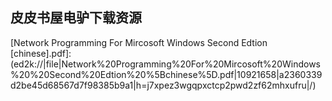 ## 皮皮书屋电驴下载资源 

[JavaScript 语言参考.chm]: (ed2k://|file|JavaScript%20%E8%AF%AD%E8%A8%80%E5%8F%82%E8%80%83.chm|617112|6d142d7743d1d523644eca6d18d4b9b1|h=j2bsyxmhvwqsvy6zfxpg34boyid74yvz|/)

[PHP高级程序设计_模式、框架与测试.pdf]: (ed2k://|file|PHP%E9%AB%98%E7%BA%A7%E7%A8%8B%E5%BA%8F%E8%AE%BE%E8%AE%A1_%E6%A8%A1%E5%BC%8F%E3%80%81%E6%A1%86%E6%9E%B6%E4%B8%8E%E6%B5%8B%E8%AF%95.pdf|26783143|bb58c90d031de39757590d8a0dface47|h=4akf3xrzmxcrmf3twbwbivfq7x6ybxtg|/)

[jQuery UI 1.6_ The User Interface Library for jQuery.pdf]: (ed2k://|file|jQuery%20UI%201.6_%20The%20User%20Interface%20Library%20for%20jQuery.pdf|8009097|1a94a7db910af7ffaa99b22fa8996bfb|h=pywgf3nqelbwefwc65po4xtlgxtnlucv|/)

[Java How to Program_ Late Objects Version (8th Edition).pdf]: (ed2k://|file|Java%20How%20to%20Program_%20Late%20Objects%20Version%20%288th%20Edition%29.pdf|20856078|428d620b303f1db22417dcfeb91ee6c8|h=xi35insb4czke5mzuso452t3dplp7fsj|/)

[Java优化编程.pdf]: (ed2k://|file|Java%E4%BC%98%E5%8C%96%E7%BC%96%E7%A8%8B.pdf|14250017|94af308b9c6646ae6f585273ce2f211a|h=b5milvg3rsb432qqnn7vogcw2xcib533|/)

[Network Programming For Mircosoft Windows  Second Edtion [chinese].pdf]: (ed2k://|file|Network%20Programming%20For%20Mircosoft%20Windows%20%20Second%20Edtion%20%5Bchinese%5D.pdf|10921658|a2360339d2be45d68567d7f98385b9a1|h=j7xpez3wgqpxctcp2pwd2zf62mhxufru|/)

[TOAD Handbook (2nd Edition).pdf]: (ed2k://|file|TOAD%20Handbook%20%282nd%20Edition%29.pdf|16608736|1b5ecaa7ed885c4d848aa80cf04c285a|h=rpoobsdsfjeqrled2s3gszqewm3chkz4|/)

[The Web Startup Success Guide.pdf]: (ed2k://|file|The%20Web%20Startup%20Success%20Guide.pdf|12547963|a1939ab8cb506fcf82bd0d1c96cf4f25|h=527gy5dfdhuuzwk4yymgebfhcymupas3|/)

[MySQL 5.0 存储过程.pdf]: (ed2k://|file|MySQL%205.0%20%E5%AD%98%E5%82%A8%E8%BF%87%E7%A8%8B.pdf|2222522|d25e468d44f3f566e01ed81184554ae0|h=y4ut5h22wpvc42ykebl7r5fkual2dfza|/)

[Learn to Program, Second Edition.pdf]: (ed2k://|file|Learn%20to%20Program%2C%20Second%20Edition.pdf|3089727|31e3f421e892b692239dc7e4d981a84f|h=cgsgr2y5qruo6btrp4yrxwesfyod7kq2|/)

[Project Management for Information Systems.pdf]: (ed2k://|file|Project%20Management%20for%20Information%20Systems.pdf|4952000|40f09b58c11abf567de4c643bba5b8c5|h=w5xh55sgvbxwsltt5bc74sbbuey64k6p|/)

[C语言实例解析精粹.pdf]: (ed2k://|file|C%E8%AF%AD%E8%A8%80%E5%AE%9E%E4%BE%8B%E8%A7%A3%E6%9E%90%E7%B2%BE%E7%B2%B9.pdf|8965940|3bd98420c456b27d26f626413d0a1025|h=khxh6kygb6mxunxqj62vbt4s3v3ndghn|/)

[Visual Basic 2010 Programmer’s Reference.pdf]: (ed2k://|file|Visual%20Basic%202010%20Programmer%E2%80%99s%20Reference.pdf|73846092|17fd6ab2def37807c7fac2a3262ec9c5|h=gt6jju5pvv6kt5ie3hhfr63qy54k7dau|/)

[21 Century C.pdf]: (ed2k://|file|21%20Century%20C.pdf|8797200|8ec8a26841a1ddc1e81c474d010ddfae|h=esfl2qm5ils4f2bqp36sshfkjnbg5ips|/)

[Networking For Dummies, 10 edition.pdf]: (ed2k://|file|Networking%20For%20Dummies%2C%2010%20edition.pdf|21299742|d9f0866722576dff2c34cb226c562a00|h=pnxp5gqu4nial6uekd3oknnleftfklh7|/)

[Linux Kernel in a Nutshell.pdf]: (ed2k://|file|Linux%20Kernel%20in%20a%20Nutshell.pdf|2303067|a9c3b1e30911e1d3134bc95bdbd0796c|h=hcrogrbsqkc2u5mrmdtiaforifl6vn66|/)

[Python Programming.pdf]: (ed2k://|file|Python%20Programming.pdf|1258549|aa58ed6419c9296026804c3781a58873|h=pqparnzucm3vbdchuncbregd4pymuxdq|/)

[Android Malware.pdf]: (ed2k://|file|Android%20Malware.pdf|3807312|85cbe959055871b66aa091d3c611ee5c|h=kk4ze5hiiviqktsgpbyag73idxrt7w4x|/)

[Asterisk_ The Future of Telephony, 2nd Edition.pdf]: (ed2k://|file|Asterisk_%20The%20Future%20of%20Telephony%2C%202nd%20Edition.pdf|15624161|56523d5314d01cd60ab0fee770935393|h=sm7nszrhjldnul6lswpuxs24zpohzlmm|/)

[Game Engine Architecture.pdf]: (ed2k://|file|Game%20Engine%20Architecture.pdf|12545794|e58c3428133c29330721a9480709e872|h=4zytqbpn2lzuznflxce5d47xmuu3igp3|/)

[Advanced Presentations by Design_ Creating Communication that Drives Action.pdf]: (ed2k://|file|Advanced%20Presentations%20by%20Design_%20Creating%20Communication%20that%20Drives%20Action.pdf|7887162|7077c2abce4dc9f567989527f3751fe3|h=u5cs56c2wweujhvq2je7y55gaf5ojt6v|/)

[FreeBSD 6 Unleashed.chm]: (ed2k://|file|FreeBSD%206%20Unleashed.chm|6681208|2caed3fe980fe3be3e55e6e75d61762b|h=uyligrshphs57i7jefpvs4ttm5g66qhv|/)

[Understanding SOA with Web Services.chm]: (ed2k://|file|Understanding%20SOA%20with%20Web%20Services.chm|5446109|c6382b7c1e0c49d8cb8a459c6b3c2693|h=epeplxel3yp2xumtunw5g6gscaz7segv|/)

[Java与模式.pdf]: (ed2k://|file|Java%E4%B8%8E%E6%A8%A1%E5%BC%8F.pdf|41569214|c452f7a207b340113c903c56bb9d0688|h=k4gdkdhuf5bcfacejp7q655tpziozpix|/)

[C Programming_ A Modern Approach, 2nd Edition(Part 2).pdf]: (ed2k://|file|C%20Programming_%20A%20Modern%20Approach%2C%202nd%20Edition%28Part%202%29.pdf|29857010|fea918055cd343f782c84759dae899ec|h=lnqcrqwe5jfcup5owzb3l4a54bjkn57k|/)

[Pro WPF in VB 2010.pdf]: (ed2k://|file|Pro%20WPF%20in%20VB%202010.pdf|26957213|c9441457cb216099fd0fd2cce6407205|h=kx6syhhbagya3c4hpqgbmf7pyk5mrb4r|/)

[CCSP Self-Study CCSP CSI_ Exam Certification Guide, Second Edition.chm]: (ed2k://|file|CCSP%20Self-Study%20CCSP%20CSI_%20Exam%20Certification%20Guide%2C%20Second%20Edition.chm|7465727|f302da98deef1e6bdef887af3f779654|h=vxx2zvtojcnyjutqoipctmpk2nxpdclr|/)

[Practice Standard For Earned Value Management.pdf]: (ed2k://|file|Practice%20Standard%20For%20Earned%20Value%20Management.pdf|1656467|e877bd07c358b93375f8c21ed67a4daf|h=6kaaovxoi7ejevno5vo2rws6osac7hbw|/)

[Maven_ A Developer’s Notebook.chm]: (ed2k://|file|Maven_%20A%20Developer%E2%80%99s%20Notebook.chm|1428631|50b3f660dc92f4de8aeb54b93175806f|h=d3uatierpmqwz7asxac2gnbifmlwkhcv|/)

[Pentaho Kettle Solutions_ Building Open Source ETL Solutions with Pentaho Data Integration.epub]: (ed2k://|file|Pentaho%20Kettle%20Solutions_%20Building%20Open%20Source%20ETL%20Solutions%20with%20Pentaho%20Data%20Integration.epub|13581292|ac4ceea8fa0a399abc3c699c302f02b6|h=trcrymdy5t5ljkrcjkhgvrl5ezkwzuwx|/)

[Professional Silverlight 4.pdf]: (ed2k://|file|Professional%20Silverlight%204.pdf|49067511|2244ba279e261f8444e15905e3dcd1d6|h=t7ggfv2lhyi4dfvqbrxz2qybbd66o4zc|/)

[Asterisk-电话未来之路.pdf]: (ed2k://|file|Asterisk-%E7%94%B5%E8%AF%9D%E6%9C%AA%E6%9D%A5%E4%B9%8B%E8%B7%AF.pdf|2377430|a7f94fef8bcce709c999fcde017b98af|h=5zoivmrtgqt4i3ymoa2xt54govcufzpc|/)

[UNIX_ The Complete Reference, Second Edition.chm]: (ed2k://|file|UNIX_%20The%20Complete%20Reference%2C%20Second%20Edition.chm|13060872|ada2eeb2289504e58df5482eafa6de16|h=xy5wyqklocgziz23fnembd7fvmu4h2dc|/)

[Async in C# 5.0.pdf]: (ed2k://|file|Async%20in%20C%23%205.0.pdf|5630212|b86eb77fdfe48ce97023cc63b2303b02|h=y6aukzxozxsyonnjszoepbc6xm2fiikc|/)

[计算机程序设计艺术, 第3卷, 排序与查找.pdf]: (ed2k://|file|%E8%AE%A1%E7%AE%97%E6%9C%BA%E7%A8%8B%E5%BA%8F%E8%AE%BE%E8%AE%A1%E8%89%BA%E6%9C%AF%2C%20%E7%AC%AC3%E5%8D%B7%2C%20%E6%8E%92%E5%BA%8F%E4%B8%8E%E6%9F%A5%E6%89%BE.pdf|16862006|c81d913657468f85c3dc4746d0c5feca|h=45vhezhogo5gmadqmz3tq2kxxw5rql6u|/)

[Matrix Algorithms.pdf]: (ed2k://|file|Matrix%20Algorithms.pdf|23197661|a3be61354b7acb38662e31b98b56ca42|h=avbwgrefwwtkjralvwb2uss6hgz4k23j|/)

[Information Security Management Handbook, Sixth Edition, Volume 7.pdf]: (ed2k://|file|Information%20Security%20Management%20Handbook%2C%20Sixth%20Edition%2C%20Volume%207.pdf|28629017|491b0c0529c763bf9577c43101585033|h=gbdxwrk5bl76dlovljqfturaxtj7vpn2|/)

[Artificial Intelligence_ Foundations of Computational Agents.pdf]: (ed2k://|file|Artificial%20Intelligence_%20Foundations%20of%20Computational%20Agents.pdf|4590410|9b71c2b485a49a07d1c96d09e24fee6f|h=jcm7jbybhptdeeto4ub4yxl4nmxhfesc|/)

[2000离散数学习题精解.pdf]: (ed2k://|file|2000%E7%A6%BB%E6%95%A3%E6%95%B0%E5%AD%A6%E4%B9%A0%E9%A2%98%E7%B2%BE%E8%A7%A3.pdf|8375217|aa9a8da8d5d5726a8de9c007732163f8|h=uxlz3ifuow3kubdmektfzhgdbpljad6d|/)

[Advanced NXT_ The Da Vinci Inventions Book.pdf]: (ed2k://|file|Advanced%20NXT_%20The%20Da%20Vinci%20Inventions%20Book.pdf|26620775|48b4b71524ee25c0dce5e6a4062ed355|h=vw27ct2pgmwzf25jtnkstt2ytqak2ife|/)

[Flash ActionScript 3.0高级动画教程.pdf]: (ed2k://|file|Flash%20ActionScript%203.0%E9%AB%98%E7%BA%A7%E5%8A%A8%E7%94%BB%E6%95%99%E7%A8%8B.pdf|4479450|a4c7c65b87ed966e869f1fbff40df131|h=h6pefhtg32jj4fjp4co3kklec2pixzse|/)

[Better Builds With Maven.pdf]: (ed2k://|file|Better%20Builds%20With%20Maven.pdf|2161588|a0aea51cb88f4a82dc153ef69476a3e2|h=hsfbabvfce6qf5ootiuko53vzwk76hrd|/)

[Pentaho Solutions_ Business Intelligence and Data Warehousing with Pentaho and MySQL.pdf]: (ed2k://|file|Pentaho%20Solutions_%20Business%20Intelligence%20and%20Data%20Warehousing%20with%20Pentaho%20and%20MySQL.pdf|12085452|db838597bbf11a34a1ba100a07f84c3d|h=mtr5pm4zrg323vnkcramouu2enukrz55|/)

[Pentaho 3.2 Data Integration_ Beginner’s Guide.pdf]: (ed2k://|file|Pentaho%203.2%20Data%20Integration_%20Beginner%E2%80%99s%20Guide.pdf|14735702|3cfd81c30755dc45c57bf1be3603eb14|h=niqhjjeyyc4rqqvznd7jougdeeai4xhs|/)

[Asterisk 1.6.pdf]: (ed2k://|file|Asterisk%201.6.pdf|5265637|4430afc8ab77a4133aabf640c51d732c|h=psmnqx2o2kqrmvbltu7cnxijvvvq6a5d|/)

[Asterisk 电话未来之路.pdf]: (ed2k://|file|Asterisk%20%E7%94%B5%E8%AF%9D%E6%9C%AA%E6%9D%A5%E4%B9%8B%E8%B7%AF.pdf|2380833|41b979c7a73614bf1e27fbb88cb6f71d|h=bhrgdpxiysdyyaxyfeuwh2ypozwagtb4|/)

[Pentaho Reporting 3.5 for Java Developers.pdf]: (ed2k://|file|Pentaho%20Reporting%203.5%20for%20Java%20Developers.pdf|7797574|5f0e3292e10646057076ceb62a97a74a|h=4zpxglvrw7ug4sbshts3jvvwuynezeab|/)

[iWork ’09 For Dummies.pdf]: (ed2k://|file|iWork%20%E2%80%9909%20For%20Dummies.pdf|16454249|2ce74a18a9bd8b8af43ca2412d0c4f61|h=pvjhspfwm6ltzkdygcqeg7td5cnzmjob|/)

[MCITP Self-Paced Training Kit (Exam 70-685)_ Windows® 7 Enterprise Desktop Support Technician.pdf]: (ed2k://|file|MCITP%20Self-Paced%20Training%20Kit%20%28Exam%2070-685%29_%20Windows%C2%AE%207%20Enterprise%20Desktop%20Support%20Technician.pdf|8419665|e9087c2a1301651ccfd06e22b64b5b3c|h=55ebmzwwwomb7gncwcmopp3vvb66jmid|/)

[Perl Best Practices 英文PDF文字版.pdf]: (ed2k://|file|Perl%20Best%20Practices%20%E8%8B%B1%E6%96%87PDF%E6%96%87%E5%AD%97%E7%89%88.pdf|9733104|3bf5944672c6a2c0f70495e58ad01419|h=i5yoftcnjrrcvg3o57w5gyjqlqoip7yk|/)

[Computer Networking_ A Top-Down Approach (5th Edition).djvu]: (ed2k://|file|Computer%20Networking_%20A%20Top-Down%20Approach%20%285th%20Edition%29.djvu|22245875|92794effd6e32ef7790dee770a4cb6a5|h=ydifazks6naxn6kiy5svtxn667hd7py3|/)

[Algorithms — ESA 2011.pdf]: (ed2k://|file|Algorithms%20%E2%80%94%20ESA%202011.pdf|8655776|805ef1ff941a93af5c8e65020ae1ce40|h=l274udt4brvqo4gfitpbjcrodc373qug|/)

[Windows Internals, Part 2, 6th Edition.pdf]: (ed2k://|file|Windows%20Internals%2C%20Part%202%2C%206th%20Edition.pdf|22738659|1a0e27fb2221ff55c7ced45fb9d14d2b|h=nlj32oaur7jqyltnb5psloppmzvwo64i|/)

[Word 2010 Simplified.pdf]: (ed2k://|file|Word%202010%20Simplified.pdf|16880136|45270b235f38c458e6f18d8cec997cc2|h=vri33mswi3qgut262cck7wcl7nkdwgyd|/)

[Scala for the Impatient (EPUB).pdf]: (ed2k://|file|Scala%20for%20the%20Impatient%20%28EPUB%29.pdf|7280209|354ec0524dca8fa19ee0c58029e27969|h=kukbdobdsa5qogs7lcjpeuv26gniiegu|/)

[Learning PHP, MySQL, JavaScript, CSS & HTML5, 3rd Edition.pdf]: (ed2k://|file|Learning%20PHP%2C%20MySQL%2C%20JavaScript%2C%20CSS%20%26%20HTML5%2C%203rd%20Edition.pdf|21207546|4d310b0fc090751abad12574def682ad|h=ykcus6w2ta6endtf4zydm4knyfermjbh|/)

[Foundation Fireworks CS4.pdf]: (ed2k://|file|Foundation%20Fireworks%20CS4.pdf|35295203|23e601cb86dcc5ccee43176f5b4e33f3|h=r7eaubxqujajtnlvrk33of73ic5pl5tt|/)

[Moblile HTML5.pdf]: (ed2k://|file|Moblile%20HTML5.pdf|16563662|965b4215b45bd4b34d79285acc48c7be|h=kcoa3aqy5xehqvmgipjfgijb7ftsbogw|/)

[Being Geek_ The Software Developer’s Career Handbook.pdf]: (ed2k://|file|Being%20Geek_%20The%20Software%20Developer%E2%80%99s%20Career%20Handbook.pdf|7593985|197202b33c557c8c22fcc188466fda09|h=ubs4zwuekkase3bdliplh7yfyfafmzbi|/)

[Code Complete, Second Edition (EPUB).pdf]: (ed2k://|file|Code%20Complete%2C%20Second%20Edition%20%28EPUB%29.pdf|11474336|7b8fc0ba9a1a3805b60e29ab0427bb2e|h=a7ppy2zbagjp5wxgkxirq67gzqjqfxqo|/)

[Pharo by Example.pdf]: (ed2k://|file|Pharo%20by%20Example.pdf|9348793|54224eddf34340dcedc9662bbfd4f9b4|h=n4qnqqhvo7q2pf5xqo2634fvlwfrous5|/)

[Java 8 Lambdas (EPUB).pdf]: (ed2k://|file|Java%208%20Lambdas%20%28EPUB%29.pdf|2034466|6ab2b1ace0a91bbfc2e9ee7a6beae027|h=gjxxlowi7twfd64tjjqgebkxae76czxd|/)

[走出软件作坊.pdf]: (ed2k://|file|%E8%B5%B0%E5%87%BA%E8%BD%AF%E4%BB%B6%E4%BD%9C%E5%9D%8A.pdf|37590194|f158cab967dbadb7e9b64a08899697a4|h=t4psznyutzkyzdfwpzurp5red75saks3|/)

[Scrum in Action.pdf]: (ed2k://|file|Scrum%20in%20Action.pdf|6438949|32045d43b5016976bf3e8ce6ea0302f1|h=5kxzuy7trszvflexpwpzjzjmpmeszor5|/)

[surreal numbers.pdf]: (ed2k://|file|surreal%20numbers.pdf|7690473|cbe595e108c5ee6da76be9e1925378c8|h=nf5khfb3maajtvhy7y73z3o3dtpzydcz|/)

[MOS 2010 Study Guide for Microsoft Word.pdf]: (ed2k://|file|MOS%202010%20Study%20Guide%20for%20Microsoft%20Word.pdf|17744556|cec6aee6171db6eb9232806d0014ac61|h=vkl42gqxmntamvhy64gssws5acanzglw|/)

[Windows Internals, Part 1_ Covering Windows Server 2008 R2 and Windows 7, 6th Edition.pdf]: (ed2k://|file|Windows%20Internals%2C%20Part%201_%20Covering%20Windows%20Server%202008%20R2%20and%20Windows%207%2C%206th%20Edition.pdf|26217201|918d6710a19b4467ab2f2f45627e061d|h=gwcz7bfbhncri2nl3cqxhlsi23jrm4jk|/)

[ZigBee Wireless Networks and Transceivers.pdf]: (ed2k://|file|ZigBee%20Wireless%20Networks%20and%20Transceivers.pdf|5815121|55323322e5482401cbdfb582cda4f523|h=ylcb554vkhgyruammwqc5otofdnkklwj|/)

[Software Estimation_ Demystifying the Black Art.chm]: (ed2k://|file|Software%20Estimation_%20Demystifying%20the%20Black%20Art.chm|5211899|fb26e473c1bef7ba5925935c25cd761c|h=kq2aar5y62nfn3we3xv3eouozs2nml5s|/)

[Flash Advertising_ Flash Platform Development of Microsites, Advergames and Branded Applications.pdf]: (ed2k://|file|Flash%20Advertising_%20Flash%20Platform%20Development%20of%20Microsites%2C%20Advergames%20and%20Branded%20Applications.pdf|4301281|84e2efbd5c8a434b4634eda6eda80059|h=53ed76ktwocgzoykh2o3bn5d5s4aiml4|/)

[COMPUTER NETWORKING.pdf]: (ed2k://|file|COMPUTER%20NETWORKING.pdf|9077273|2d9bd58c546a5940d6bffe200cbb0ddf|h=emlk75kkmt7g4zcv4oe7ykeaue7pouhj|/)

[Galois Theory.pdf]: (ed2k://|file|Galois%20Theory.pdf|1916428|4485b72d4819b837a638f57b5e8730fa|h=mthpkabrni3dechrbq4cmms6ldre4pbo|/)

[Concurrent Programming in Java(TM)_ Design Principles and Pattern (2nd Edition).pdf]: (ed2k://|file|Concurrent%20Programming%20in%20Java%28TM%29_%20Design%20Principles%20and%20Pattern%20%282nd%20Edition%29.pdf|2605527|c2384a5552a0bd4f6097775a9679a7da|h=xlrhxmoyx7idwbzhunvkeyo35rnpahuw|/)

[超外差式收音机 冯氏版 1968.pdf]: (ed2k://|file|%E8%B6%85%E5%A4%96%E5%B7%AE%E5%BC%8F%E6%94%B6%E9%9F%B3%E6%9C%BA%20%E5%86%AF%E6%B0%8F%E7%89%88%201968.pdf|10247602|1ea2facb7c05aafa4e326d4cc7646d0c|h=examqzln552xyqhqc2prilazl5c34skq|/)

[Exploring Expect (WE PDF).pdf]: (ed2k://|file|Exploring%20Expect%20%28WE%20PDF%29.pdf|18840266|24c57b6d735530b810782cfa9e975a8f|h=lmkrrblsfqlxckcox6oalncshu7bpplc|/)

[Backbone Tutorials.pdf]: (ed2k://|file|Backbone%20Tutorials.pdf|348408|b9900907832e42f63a624b67ad0bc0c8|h=mdp273b3p5xbryblo4k2edodnvt5q5z6|/)

[CGI编程.pdf]: (ed2k://|file|CGI%E7%BC%96%E7%A8%8B.pdf|37981638|ac9fdb12ea3ad4e0797c909004e25efc|h=p3zak563drgxvo2iod74kekqfwudsk7w|/)

[C安全编码标准.pdf]: (ed2k://|file|C%E5%AE%89%E5%85%A8%E7%BC%96%E7%A0%81%E6%A0%87%E5%87%86.pdf|40049404|1c1d50d7e5fcac8c68aee45d2d53530f|h=a7wxy4nozs7vnrmtxymrsdquqvefhbhs|/)

[SQL Clearly Explained, Third Edition.pdf]: (ed2k://|file|SQL%20Clearly%20Explained%2C%20Third%20Edition.pdf|3993284|10b74a64e2669c1f1ee3f4786b43e7bf|h=uhf2qxtflrl4dzd62mc4lxkxqovw5ia5|/)

[别独自用餐.pdf]: (ed2k://|file|%E5%88%AB%E7%8B%AC%E8%87%AA%E7%94%A8%E9%A4%90.pdf|992076|c6e3aad8fe505bf5508ee9edb5a50c7d|h=ybjb4jxm5rmnrky347nnz25ptsf4dw6y|/)

